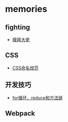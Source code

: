 # memories
## fighting
* [膜拜大佬](https://www.ccc5.cc/archives)
## CSS
* [CSS命名规范](https://github.com/nitroge/memories/issues/1) 

## 开发技巧
* [for循环，reduce和方法链](https://github.com/nitroge/memories/issues/2)

## Webpack
